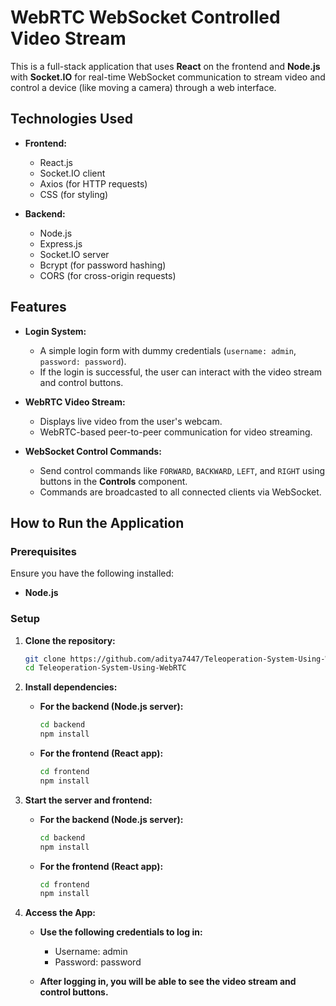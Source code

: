 # WebRTC WebSocket Controlled Video Stream

This is a full-stack application that uses **React** on the frontend and **Node.js** with **Socket.IO** for real-time WebSocket communication to stream video and control a device (like moving a camera) through a web interface.

## Technologies Used

- **Frontend:**
  - React.js
  - Socket.IO client
  - Axios (for HTTP requests)
  - CSS (for styling)

- **Backend:**
  - Node.js
  - Express.js
  - Socket.IO server
  - Bcrypt (for password hashing)
  - CORS (for cross-origin requests)

## Features

- **Login System:**
  - A simple login form with dummy credentials (`username: admin`, `password: password`).
  - If the login is successful, the user can interact with the video stream and control buttons.

- **WebRTC Video Stream:**
  - Displays live video from the user's webcam.
  - WebRTC-based peer-to-peer communication for video streaming.

- **WebSocket Control Commands:**
  - Send control commands like `FORWARD`, `BACKWARD`, `LEFT`, and `RIGHT` using buttons in the **Controls** component.
  - Commands are broadcasted to all connected clients via WebSocket.

## How to Run the Application

### Prerequisites

Ensure you have the following installed:

- **Node.js** 

### Setup

1. **Clone the repository:**

   ```bash
   git clone https://github.com/aditya7447/Teleoperation-System-Using-WebRTC
   cd Teleoperation-System-Using-WebRTC
   ```

2. **Install dependencies:**

    - **For the backend (Node.js server):**

        ```bash
        cd backend
        npm install
        ```

   - **For the frontend (React app):**

        ```bash
        cd frontend
        npm install
        ```

3. **Start the server and frontend:**

    - **For the backend (Node.js server):**

        ```bash
        cd backend
        npm install
        ```

    - **For the frontend (React app):**

        ```bash
        cd frontend
        npm install
        ```
        
3. **Access the App:**

     - **Use the following credentials to log in:**
         - Username: admin
         - Password: password

     - **After logging in, you will be able to see the video stream and control buttons.**
      
